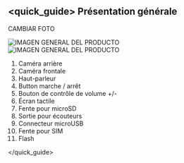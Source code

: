 ## <quick_guide> Présentation générale

CAMBIAR FOTO

![IMAGEN GENERAL DEL PRODUCTO](
http://static.energysistem.com/images/manuals/39789/5411d638e3b14.jpg
)
![IMAGEN GENERAL DEL PRODUCTO](http://static.energysistem.com/images/manuals/39789/5411d64e70ec4.jpg)

1. Caméra arrière
2. Caméra frontale
3. Haut-parleur
4. Button marche / arrêt
5. Bouton de contrôle de volume +/-
6. Écran tactile
7. Fente pour microSD
8. Sortie pour écouteurs
9. Connecteur microUSB
10. Fente pour SIM
11. Flash

</quick_guide>
